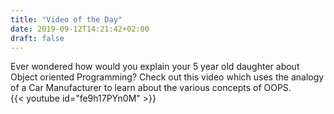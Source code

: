 ```yaml
---
title: "Video of the Day"
date: 2019-09-12T14:21:42+02:00
draft: false
---
```

<div class="sharethis-inline-follow-buttons"></div>

Ever wondered how would you explain your 5 year old daughter about Object oriented Programming? Check out this video which uses the analogy of a Car Manufacturer to learn about the various concepts of OOPS.
<br>
{{< youtube id="fe9h17PYn0M" >}}
